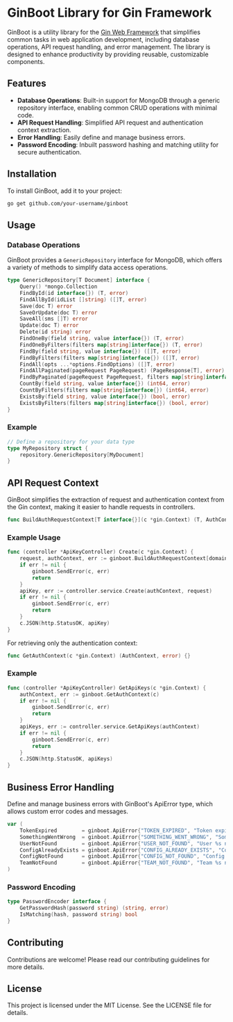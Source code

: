 # GinBoot Library for Gin Framework

GinBoot is a utility library for the [Gin Web Framework](https://github.com/gin-gonic/gin) that simplifies common tasks in web application development, including database operations, API request handling, and error management. The library is designed to enhance productivity by providing reusable, customizable components.

## Features

- **Database Operations**: Built-in support for MongoDB through a generic repository interface, enabling common CRUD operations with minimal code.
- **API Request Handling**: Simplified API request and authentication context extraction.
- **Error Handling**: Easily define and manage business errors.
- **Password Encoding**: Inbuilt password hashing and matching utility for secure authentication.

## Installation

To install GinBoot, add it to your project:

```bash
go get github.com/your-username/ginboot
```

## Usage

### Database Operations

GinBoot provides a `GenericRepository` interface for MongoDB, which offers a variety of methods to simplify data access operations.

```go
type GenericRepository[T Document] interface {
    Query() *mongo.Collection
    FindById(id interface{}) (T, error)
    FindAllById(idList []string) ([]T, error)
    Save(doc T) error
    SaveOrUpdate(doc T) error
    SaveAll(sms []T) error
    Update(doc T) error
    Delete(id string) error
    FindOneBy(field string, value interface{}) (T, error)
    FindOneByFilters(filters map[string]interface{}) (T, error)
    FindBy(field string, value interface{}) ([]T, error)
    FindByFilters(filters map[string]interface{}) ([]T, error)
    FindAll(opts ...*options.FindOptions) ([]T, error)
    FindAllPaginated(pageRequest PageRequest) (PageResponse[T], error)
    FindByPaginated(pageRequest PageRequest, filters map[string]interface{}) (PageResponse[T], error)
    CountBy(field string, value interface{}) (int64, error)
    CountByFilters(filters map[string]interface{}) (int64, error)
    ExistsBy(field string, value interface{}) (bool, error)
    ExistsByFilters(filters map[string]interface{}) (bool, error)
}
```

### Example

```go
// Define a repository for your data type
type MyRepository struct {
    repository.GenericRepository[MyDocument]
}
```

## API Request Context

GinBoot simplifies the extraction of request and authentication context from the Gin context, making it easier to handle requests in controllers.

```go
func BuildAuthRequestContext[T interface{}](c *gin.Context) (T, AuthContext, error) {}
```

### Example Usage

```go
func (controller *ApiKeyController) Create(c *gin.Context) {
    request, authContext, err := ginboot.BuildAuthRequestContext[domain.CreateApiKeyRequest](c)
    if err != nil {
        ginboot.SendError(c, err)
        return
    }
    apiKey, err := controller.service.Create(authContext, request)
    if err != nil {
        ginboot.SendError(c, err)
        return
    }
    c.JSON(http.StatusOK, apiKey)
}

```
For retrieving only the authentication context:

```go
func GetAuthContext(c *gin.Context) (AuthContext, error) {}
```

### Example

```go
func (controller *ApiKeyController) GetApiKeys(c *gin.Context) {
    authContext, err := ginboot.GetAuthContext(c)
    if err != nil {
        ginboot.SendError(c, err)
        return
    }
    apiKeys, err := controller.service.GetApiKeys(authContext)
    if err != nil {
        ginboot.SendError(c, err)
        return
    }
    c.JSON(http.StatusOK, apiKeys)
}
```

## Business Error Handling

Define and manage business errors with GinBoot's ApiError type, which allows custom error codes and messages.

```go
var (
    TokenExpired        = ginboot.ApiError{"TOKEN_EXPIRED", "Token expired"}
    SomethingWentWrong  = ginboot.ApiError{"SOMETHING_WENT_WRONG", "Something went wrong"}
    UserNotFound        = ginboot.ApiError{"USER_NOT_FOUND", "User %s not found"}
    ConfigAlreadyExists = ginboot.ApiError{"CONFIG_ALREADY_EXISTS", "Config %s already exists"}
    ConfigNotFound      = ginboot.ApiError{"CONFIG_NOT_FOUND", "Config %s not found"}
    TeamNotFound        = ginboot.ApiError{"TEAM_NOT_FOUND", "Team %s not found"}
)
```

### Password Encoding

```go
type PasswordEncoder interface {
    GetPasswordHash(password string) (string, error)
    IsMatching(hash, password string) bool
}

```

## Contributing
Contributions are welcome! Please read our contributing guidelines for more details.

## License
This project is licensed under the MIT License. See the LICENSE file for details.